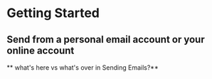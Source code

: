 # Getting Started

## Send from a personal email account or your online account
<div id="gv-1start-send-from-personal-email"></div>

<div id="support"></div>

** what's here vs what's over in Sending Emails?**